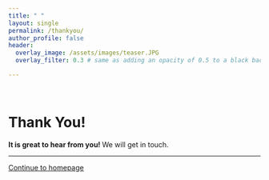 ```yaml
---
title: " "
layout: single
permalink: /thankyou/
author_profile: false
header:
  overlay_image: /assets/images/teaser.JPG
  overlay_filter: 0.3 # same as adding an opacity of 0.5 to a black background

---
```

<html>
<br>
  <div class="jumbotron text-xs-center">
  <h1>Thank You!</h1>
  <p class="lead"><strong>It is great to hear from you! </strong>We will get in touch.</p>
  <hr>
 
  <p class="lead">
    <a class="btn btn-primary btn-sm" href="https://hatchin.github.io/" role="button">Continue to homepage</a>
  </p>
</div>

</html>
